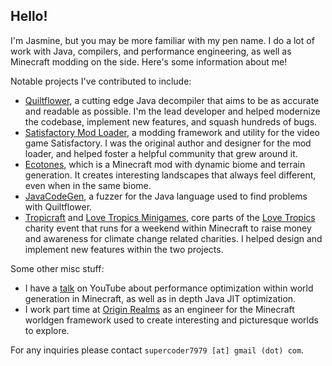 ## Hello!
I'm Jasmine, but you may be more familiar with my pen name. I do a lot of work with Java, compilers, and performance engineering, as well as Minecraft modding on the side. Here's some information about me!

Notable projects I've contributed to include:
* [Quiltflower](https://github.com/QuiltMC/quiltflower), a cutting edge Java decompiler that aims to be as accurate and readable as possible. I'm the lead developer and helped modernize the codebase, implement new features, and squash hundreds of bugs.
* [Satisfactory Mod Loader](https://github.com/satisfactorymodding/SatisfactoryModLoader), a modding framework and utility for the video game Satisfactory. I was the original author and designer for the mod loader, and helped foster a helpful community that grew around it.
* [Ecotones](https://github.com/SuperCoder7979/ecotones), which is a Minecraft mod with dynamic biome and terrain generation. It creates interesting landscapes that always feel different, even when in the same biome.
* [JavaCodeGen](https://github.com/Kroppeb/JavaCodeGen), a fuzzer for the Java language used to find problems with Quiltflower.
* [Tropicraft](https://github.com/Tropicraft/Tropicraft) and [Love Tropics Minigames](https://github.com/LoveTropics/LTMinigames), core parts of the [Love Tropics](https://lovetropics.org/) charity event that runs for a weekend within Minecraft to raise money and awareness for climate change related charities. I helped design and implement new features within the two projects.

Some other misc stuff:
* I have a [talk](https://www.youtube.com/watch?v=EI7CyaINVB8) on YouTube about performance optimization within world generation in Minecraft, as well as in depth Java JIT optimization.
* I work part time at [Origin Realms](https://originrealms.com/) as an engineer for the Minecraft worldgen framework used to create interesting and picturesque worlds to explore.

For any inquiries please contact `supercoder7979 [at] gmail (dot) com`.
